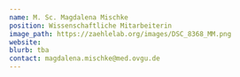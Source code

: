 ```yaml
---
name: M. Sc. Magdalena Mischke
position: Wissenschaftliche Mitarbeiterin
image_path: https://zaehlelab.org/images/DSC_8368_MM.png
website:
blurb: tba
contact: magdalena.mischke@med.ovgu.de
---
```

